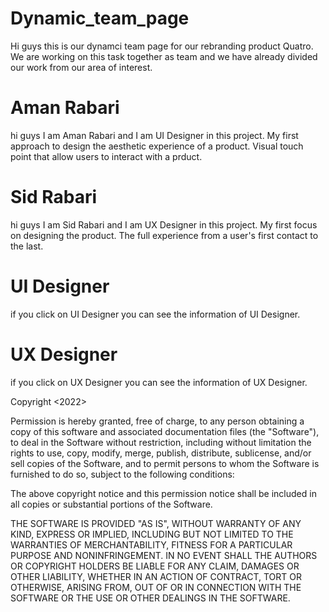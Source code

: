 # Dynamic_team_page

Hi guys this is our dynamci team page for our rebranding product Quatro.
We are working on this task together as team and we have already divided our work from our area of interest.

# Aman Rabari
hi guys I am Aman Rabari and I am UI Designer in this project. My first approach to design the aesthetic experience of a product. Visual touch point that allow users to interact with a prduct.

# Sid Rabari
hi guys I am Sid Rabari and I am UX Designer in this project. My first focus on designing the product. The full experience from a user's first contact to the last.

# UI Designer
if you click on UI Designer you can see the information of UI Designer.

# UX Designer
if you click on UX Designer you can see the information of UX Designer.

Copyright <2022> <Aman Rabari>

Permission is hereby granted, free of charge, to any person obtaining a copy of this software and associated documentation files (the "Software"), to deal in the Software without restriction, including without limitation the rights to use, copy, modify, merge, publish, distribute, sublicense, and/or sell copies of the Software, and to permit persons to whom the Software is furnished to do so, subject to the following conditions:

The above copyright notice and this permission notice shall be included in all copies or substantial portions of the Software.

THE SOFTWARE IS PROVIDED "AS IS", WITHOUT WARRANTY OF ANY KIND, EXPRESS OR IMPLIED, INCLUDING BUT NOT LIMITED TO THE WARRANTIES OF MERCHANTABILITY, FITNESS FOR A PARTICULAR PURPOSE AND NONINFRINGEMENT. IN NO EVENT SHALL THE AUTHORS OR COPYRIGHT HOLDERS BE LIABLE FOR ANY CLAIM, DAMAGES OR OTHER LIABILITY, WHETHER IN AN ACTION OF CONTRACT, TORT OR OTHERWISE, ARISING FROM, OUT OF OR IN CONNECTION WITH THE SOFTWARE OR THE USE OR OTHER DEALINGS IN THE SOFTWARE.
